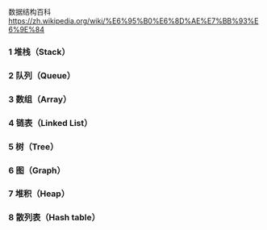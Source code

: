 
数据结构百科 https://zh.wikipedia.org/wiki/%E6%95%B0%E6%8D%AE%E7%BB%93%E6%9E%84

### 1 堆栈（Stack） 

### 2 队列（Queue）

### 3 数组（Array）

###  4 链表（Linked List）

### 5 树（Tree）

### 6 图（Graph）

### 7 堆积（Heap）

### 8 散列表（Hash table）
